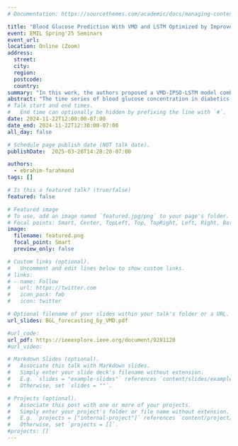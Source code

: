 ```yaml
---
# Documentation: https://sourcethemes.com/academic/docs/managing-content/

title: "Blood Glucose Prediction With VMD and LSTM Optimized by Improved Particle Swarm Optimization"
event: EMIL Spring'25 Seminars
event_url:
location: Online (Zoom)
address:
  street:
  city:
  region:
  postcode:
  country:
summary: "In this work, the authors proposed a VMD-IPSO-LSTM model combining Variational Mode Decomposition and improved Particle Swarm Optimization with LSTM to enhance short-term blood glucose prediction accuracy."
abstract: "The time series of blood glucose concentration in diabetics are time-varying, nonlinear and nonstationary. To improve the accuracy of blood glucose prediction, a short-term blood glucose prediction model (VMD-IPSO-LSTM) combining variational modal decomposition (VDM) and improved Particle swarm optimization optimizing Long short-term memory network (IPSO-LSTM) was proposed. Firstly, the time series of blood glucose concentration of patients was decomposed by using VMD method to obtain the intrinsic modal functions (IMF) of blood glucose components in different frequency bands, so as to reduce the nonstationarity of blood glucose time series. Then a prediction model was established for each blood glucose component IMF by using the long and short time memory network. Since the number of neurons, learning rate and time window length of LSTM are difficult to determine, the improved PSO algorithm is used to optimize these parameters. The optimized LSTM network was used to predict each IMF, and finally the predicted subsequence was superimposed to obtain the final prediction result. The data of 56 patients were selected as experimental data from 451 patients with diabetes mellitus. The experimental results showed that the proposed VMD-IPSO-LSTM model could achieve high prediction accuracy at 30min, 45min and 60min in advance. When predicted 60 minutes in advance, compared with the LSTM, VMD-LSTM and VMDPSO-LSTM methods, the RMSE of proposed method decreased by 15.565,3.402,1.215 and the MAPE of proposed method decreased by 11.284%,2.024%, 0.834%, and the percentage of predicted values falling into the A zone increased by 23.5%,6.1% and 2.8% in the Clarke error grid, respectively. The improved accuracy of blood glucose prediction and longer prediction time can provide sufficient time for physicians and patients to control blood glucose concentrations and improve the effectiveness of diabetes treatment"
# Talk start and end times.
#   End time can optionally be hidden by prefixing the line with `#`.
date: 2024-11-22T12:00:00-07:00
date_end: 2024-11-22T12:30:00-07:00
all_day: false

# Schedule page publish date (NOT talk date).
publishDate:  2025-03-28T14:28:20-07:00

authors:
  - ebrahim-farahmand
tags: []

# Is this a featured talk? (true/false)
featured: false

# Featured image
# To use, add an image named `featured.jpg/png` to your page's folder. 
# Focal points: Smart, Center, TopLeft, Top, TopRight, Left, Right, BottomLeft, Bottom, BottomRight.
image:
  filename: featured.png
  focal_point: Smart
  preview_only: false

# Custom links (optional).
#   Uncomment and edit lines below to show custom links.
# links:
# - name: Follow
#   url: https://twitter.com
#   icon_pack: fab
#   icon: twitter

# Optional filename of your slides within your talk's folder or a URL.
url_slides: BGL_forecasting_by_VMD.pdf

#url_code:
url_pdf: https://ieeexplore.ieee.org/document/9281120
#url_video:

# Markdown Slides (optional).
#   Associate this talk with Markdown slides.
#   Simply enter your slide deck's filename without extension.
#   E.g. `slides = "example-slides"` references `content/slides/example-slides.md`.
#   Otherwise, set `slides = ""`.

# Projects (optional).
#   Associate this post with one or more of your projects.
#   Simply enter your project's folder or file name without extension.
#   E.g. `projects = ["internal-project"]` references `content/project/deep-learning/index.md`.
#   Otherwise, set `projects = []`.
#projects: []
---
```

